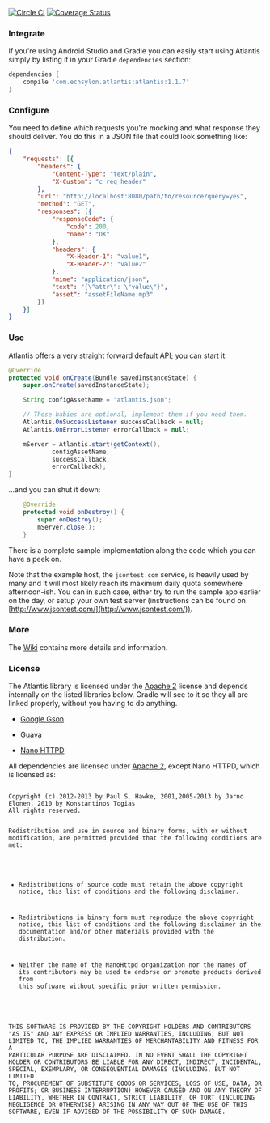 [![Circle CI](https://circleci.com/gh/echsylon/atlantis/tree/master.svg?style=shield)](https://circleci.com/gh/echsylon/atlantis/tree/master) [![Coverage Status](https://coveralls.io/repos/github/echsylon/atlantis/badge.svg?branch=master)](https://coveralls.io/github/echsylon/atlantis?branch=master)

### Integrate

If you're using Android Studio and Gradle you can easily start using Atlantis simply by listing it in your Gradle `dependencies` section:

```groovy
dependencies {
    compile 'com.echsylon.atlantis:atlantis:1.1.7'
}
```

### Configure

You need to define which requests you're mocking and what response they should deliver. You do this in a JSON file that could look something like:

```json
{
    "requests": [{
        "headers": {
            "Content-Type": "text/plain",
            "X-Custom": "c_req_header"
        },
        "url": "http://localhost:8080/path/to/resource?query=yes",
        "method": "GET",
        "responses": [{
            "responseCode": {
                "code": 200,
                "name": "OK"
            },
            "headers": {
                "X-Header-1": "value1",
                "X-Header-2": "value2"
            },
            "mime": "application/json",
            "text": "{\"attr\": \"value\"}",
            "asset": "assetFileName.mp3"
        }]
    }]
}
```

### Use

Atlantis offers a very straight forward default API; you can start it:

```java
@Override
protected void onCreate(Bundle savedInstanceState) {
    super.onCreate(savedInstanceState);

    String configAssetName = "atlantis.json";

    // These babies are optional, implement them if you need them.
    Atlantis.OnSuccessListener successCallback = null;
    Atlantis.OnErrorListener errorCallback = null;

    mServer = Atlantis.start(getContext(),
            configAssetName,
            successCallback,
            errorCallback);
}
```

...and you can shut it down:

```java
    @Override
    protected void onDestroy() {
        super.onDestroy();
        mServer.close();
    }
```

There is a complete sample implementation along the code which you can have a peek on.

Note that the example host, the `jsontest.com` service, is heavily used by many and it will most likely reach its maximum daily quota somewhere afternoon-ish. You can in such case, either try to run the sample app earlier on the day, or setup your own test server (instructions can be found on [http://www.jsontest.com/](http://www.jsontest.com/)). 

### More
The [Wiki](https://github.com/echsylon/atlantis/wiki) contains more details and information.

### License

The Atlantis library is licensed under the [Apache 2](http://www.apache.org/licenses/LICENSE-2.0) license and depends internally on the listed libraries below. Gradle will see to it so they all are linked properly, without you having to do anything.

* [Google Gson](https://github.com/google/gson)

* [Guava](https://github.com/google/guava)

* [Nano HTTPD](https://github.com/NanoHttpd/nanohttpd)

All dependencies are licensed under [Apache 2](http://www.apache.org/licenses/LICENSE-2.0), except Nano HTTPD, which is licensed as:

<code>
Copyright (c) 2012-2013 by Paul S. Hawke, 2001,2005-2013 by Jarno Elonen, 2010 by Konstantinos Togias
All rights reserved.

Redistribution and use in source and binary forms, with or without modification, are permitted provided that the following conditions are met:

* Redistributions of source code must retain the above copyright notice, this list of conditions and the following disclaimer.

* Redistributions in binary form must reproduce the above copyright notice, this list of conditions and the following disclaimer in the documentation and/or other materials provided with the distribution.

* Neither the name of the NanoHttpd organization nor the names of its contributors may be used to endorse or promote products derived from this software without specific prior written permission.

THIS SOFTWARE IS PROVIDED BY THE COPYRIGHT HOLDERS AND CONTRIBUTORS "AS IS" AND ANY EXPRESS OR IMPLIED WARRANTIES, INCLUDING, BUT NOT LIMITED TO, THE IMPLIED WARRANTIES OF MERCHANTABILITY AND FITNESS FOR A PARTICULAR PURPOSE ARE DISCLAIMED. IN NO EVENT SHALL THE COPYRIGHT HOLDER OR CONTRIBUTORS BE LIABLE FOR ANY DIRECT, INDIRECT, INCIDENTAL, SPECIAL, EXEMPLARY, OR CONSEQUENTIAL DAMAGES (INCLUDING, BUT NOT LIMITED TO, PROCUREMENT OF SUBSTITUTE GOODS OR SERVICES; LOSS OF USE, DATA, OR PROFITS; OR BUSINESS INTERRUPTION) HOWEVER CAUSED AND ON ANY THEORY OF LIABILITY, WHETHER IN CONTRACT, STRICT LIABILITY, OR TORT (INCLUDING NEGLIGENCE OR OTHERWISE) ARISING IN ANY WAY OUT OF THE USE OF THIS SOFTWARE, EVEN IF ADVISED OF THE POSSIBILITY OF SUCH DAMAGE.
</code>
